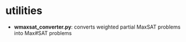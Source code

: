# utilities

* __wmaxsat_converter.py__: converts weighted partial MaxSAT problems into Max#SAT problems
